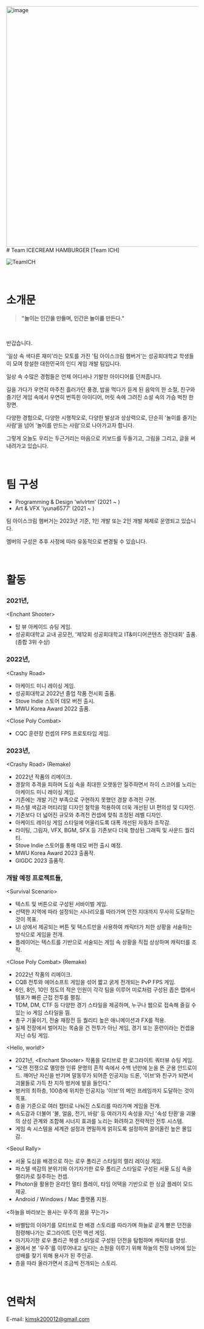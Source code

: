 <img width="632" alt="image" src="https://github.com/Team-IceCreamHamburger/.github/assets/62886544/73f24b4d-5ed7-47d9-bce2-84017fe316ee"># Team ICECREAM HAMBURGER [Team ICH]

![TeamICH](https://user-images.githubusercontent.com/62886544/231495377-a81b9c19-3415-4611-a3ac-e12413c662d2.png)

<br/>

# 소개문

> **"놀이는 인간을 만들며, 인간은 놀이를 만든다."**

<br/>

반갑습니다.

'일상 속 색다른 재미'라는 모토를 가진 '팀 아이스크림 햄버거'는 성공회대학교 학생들이 모여 창설한 대한민국의 인디 게임 개발 팀입니다.

일상 속 수많은 경험들은 언제 어디서나 기발한 아이디어를 던져줍니다.

길을 가다가 우연히 마주친 흘러가던 풍경, 밥을 먹다가 듣게 된 음악의 한 소절, 친구와 즐기던 게임 속에서 우연히 번뜩힌 아이디어, 머릿 속에 그려진 소설 속의 가슴 벅찬 한 장면.

다양한 경험으로, 다양한 시행착오로, 다양한 발상과 상상력으로, 단순히 '놀이를 즐기는 사람'을 넘어 '놀이를 만드는 사람'으로 나아가고자 합니다. 

그렇게 오늘도 우리는 두근거리는 마음으로 키보드를 두들기고, 그림을 그리고, 글을 써내려가고 있습니다.

<br/>

# 팀 구성
- Programming & Design 'wlvlrtm' (2021 ~ )
- Art & VFX 'iyuna6577' (2021 ~ )

팀 아이스크림 햄버거는 2023년 기준, 1인 개발 또는 2인 개발 체제로 운영되고 있습니다.

멤버의 구성은 추후 사정에 따라 유동적으로 변경될 수 있습니다.

<br/>

# 활동

### 2021년,
\<Enchant Shooter>
  - 탑 뷰 아케이드 슈팅 게임.
  - 성공회대학교 교내 공모전, '제12회 성공회대학교 IT&미디어콘텐츠 경진대회' 출품. (종합 3위 수상)

### 2022년,
\<Crashy Road>
  - 아케이드 미니 레이싱 게임.
  - 성공회대학교 2022년 졸업 작품 전시회 출품.
  - Stove Indie 스토어 데모 버전 출시.
  - MWU Korea Award 2022 출품.
    
\<Close Poly Combat>
  - CQC 훈련장 컨셉의 FPS 프로토타입 게임.

### 2023년,
\<Crashy Road> (Remake)
  - 2022년 작품의 리메이크.
  - 경찰의 추격을 피하며 도심 속을 최대한 오랫동안 질주하면서 하이 스코어를 노리는 아케이드 미니 레이싱 게임.
  - 기존에는 개발 기간 부족으로 구현하지 못했던 경찰 추격전 구현.
  - 파스텔 색감과 머티리얼 디자인 철학을 적용하여 더욱 개선된 UI 편의성 및 디자인.
  - 기존보다 더 넓어진 규모와 추격전 컨셉에 맞춰 조정된 레벨 디자인.
  - 아케이드 레이싱 게임 스타일에 어울리도록 대폭 개선된 자동차 조작감.
  - 라이팅, 그림자, VFX, BGM, SFX 등 기존보다 더욱 향상된 그래픽 및 사운드 퀄리티.
  - Stove Indie 스토어를 통해 데모 버전 출시 예정.
  - MWU Korea Award 2023 출품작.
  - GIGDC 2023 출품작.
    
### 개발 예정 프로젝트들,
\<Survival Scenario>
  - 텍스트 및 버튼으로 구성된 서바이벌 게임.
  - 선택한 지역에 따라 설정되는 시나리오를 따라가며 안전 지대까지 무사히 도달하는 것이 목표.
  - UI 상에서 제공되는 버튼 및 텍스트만을 사용하여 캐릭터가 처한 상황을 서술하는 방식으로 게임을 전개.
  - 플레이어는 텍스트를 기반으로 서술되는 게임 속 상황을 직접 상상하며 캐릭터를 조작.

\<Close Poly Combat> (Remake)
  - 2022년 작품의 리메이크.
  - CQB 전투와 에어소프트 게임을 섞어 짧고 굵게 전개되는 PvP FPS 게임.
  - 6인, 8인, 10인 정도의 적은 인원이 각각 팀을 이루어 미로처럼 구성된 좁은 맵에서 템포가 빠른 근접 전투를 펼침.
  - TDM, DM, CTF 등 다양한 경기 스타일을 제공하며, 누구나 웹으로 접속해 즐길 수 있는 io 게임 스타일을 띔.
  - 총구 기울이기, 전술 재장전 등 퀄리티 높은 애니메이션과 FX를 적용.
  - 실제 전장에서 벌어지는 목숨을 건 전투가 아닌 게임, 경기 또는 훈련이라는 컨셉을 지닌 슈팅 게임.
 
\<Hello, world!>
  - 2021년, \<Enchant Shooter> 작품을 모티브로 한 로그라이트 쿼터뷰 슈팅 게임.
  - “오랜 전쟁으로 멸망한 인류 문명의 흔적 속에서 수백 년만에 눈을 뜬 군용 안드로이드. 깨어난 자신을 반기며 말동무가 되어준 인공지능 드론, '이브'와 친구가 되면서 괴물들로 가득 찬 지하 벙커에 발을 들인다."
  - 벙커의 최하층, 100층에 위치한 인공지능 '이브'의 메인 프레임까지 도달하는 것이 목표.
  - 층을 기준으로 여러 챕터로 나눠진 스토리를 따라가며 게임을 전개.
  - 속도감과 더불어 '불, 얼음, 전기, 바람' 등 여러가지 속성을 지닌 '속성 탄환'을 괴물의 상성 관계와 조합해 시너지 효과를 노리는 화려하고 전략적인 전투 시스템.
  - 게임 속 시스템을 세계관 설정과 면밀하게 얽히도록 설정하여 끌어올린 높은 몰입감.
  
\<Seoul Rally>
  - 서울 도심을 배경으로 하는 로우 폴리곤 스타일의 랠리 레이싱 게임.
  - 파스텔 색감의 분위기와 아기자기한 로우 폴리곤 스타일로 구성된 서울 도심 속을 랠리카로 질주하는 컨셉.
  - Photon을 활용한 온라인 멀티 플레이, 타임 어택을 기반으로 한 싱글 플레이 모드 제공.
  - Android / Windows / Mac 플랫폼 지원.

\<하늘을 바라보는 용사는 우주의 꿈을 꾸는가>
  - 바벨탑의 이야기를 모티브로 한 배경 스토리를 따라가며 하늘로 곧게 뻗은 던전을 점령해나가는 로그라이트 던전 액션 게임.
  - 아기자기한 로우 폴리곤 복셀 스타일로 구성된 던전을 탐험하며 캐릭터를 양성.
  - 꿈에서 본 '우주'를 이루어내고 싶다는 소원을 이루기 위해 하늘의 천장 너머에 있는 성배를 찾기 위해 용사가 된 주인공.
  - 층을 따라 올라가면서 조금씩 전개되는 스토리.

<br/>

# 연락처
E-mail: <kimsk200012@gmail.com>
